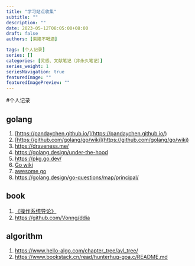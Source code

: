 ```yaml
---
title: "学习站点收集"
subtitle: ""
description: ""
date: 2023-05-12T08:05:00+08:00
draft: false
authors: [索隆不喝酒]

tags: [个人记录]
series: []
categories: [灵感、文献笔记（非永久笔记）]
series_weight: 1
seriesNavigation: true
featuredImage: ""
featuredImagePreview: ""
---
```

<!--more-->
#个人记录 

## golang

1. [https://pandaychen.github.io/](https://pandaychen.github.io/)
2. [https://github.com/golang/go/wiki](https://github.com/golang/go/wiki)
3. https://draveness.me/
4. https://golang.design/under-the-hood
5. https://pkg.go.dev/
6. [Go wiki](https://github.com/golang/go/wiki)
7. [awesome go](https://awesome-go.com/)
8. https://golang.design/go-questions/map/principal/


## book
1. [《操作系统导论》](https://book.douban.com/subject/33463930/)
2. https://github.com/Vonng/ddia


## algorithm
1. https://www.hello-algo.com/chapter_tree/avl_tree/
2. https://www.bookstack.cn/read/hunterhug-goa.c/README.md